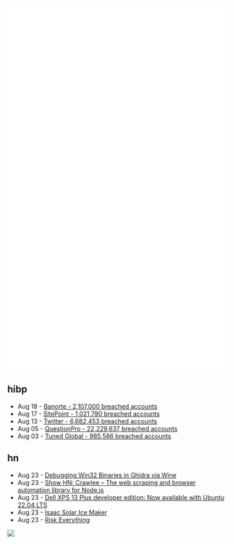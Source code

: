![Metrics](https://raw.githubusercontent.com/phixion/phixion/master/metrics.svg)

## hibp

<!--
for https://github.com/phixion/phixion/blob/main/.github/workflows/feeds.yml
-->
<!--START_SECTION:haveibeenpwnd-->
- Aug 18 - [Banorte - 2,107,000 breached accounts](https://haveibeenpwned.com/PwnedWebsites#Banorte)
- Aug 17 - [SitePoint - 1,021,790 breached accounts](https://haveibeenpwned.com/PwnedWebsites#SitePoint)
- Aug 13 - [Twitter - 6,682,453 breached accounts](https://haveibeenpwned.com/PwnedWebsites#Twitter)
- Aug 05 - [QuestionPro - 22,229,637 breached accounts](https://haveibeenpwned.com/PwnedWebsites#QuestionPro)
- Aug 03 - [Tuned Global - 985,586 breached accounts](https://haveibeenpwned.com/PwnedWebsites#TunedGlobal)
<!--END_SECTION:haveibeenpwnd-->

## hn

<!--
for https://github.com/phixion/phixion/blob/main/.github/workflows/feeds.yml
-->
<!--START_SECTION:hn-->
- Aug 23 - [Debugging Win32 Binaries in Ghidra via Wine](https://john-millikin.com/debugging-win32-binaries-in-ghidra-via-wine)
- Aug 23 - [Show HN: Crawlee – The web scraping and browser automation library for Node.js](https://crawlee.dev/)
- Aug 23 - [Dell XPS 13 Plus developer edition: Now available with Ubuntu 22.04 LTS](https://www.dell.com/community/Developer-Blogs/Dell-XPS-13-Plus-developer-edition-with-Ubuntu-22-04-LTS-pre/ba-p/8255332)
- Aug 23 - [Isaac Solar Ice Maker](https://www.energy-concepts.com/_pages/app_isaac_solar_ice_maker.htm)
- Aug 23 - [Risk Everything](http://web.archive.org/web/20150311145210/https://gigaom.com/2007/08/07/risk-everything/)
<!--END_SECTION:hn-->

<!--
for https://yhype.me
-->
![](https://hit.yhype.me/github/profile?user_id=13013670)

